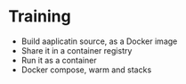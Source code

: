 # Training
- Build aaplicatin source, as a Docker image
- Share it in a container registry
- Run it as a container
- Docker compose, warm and stacks
